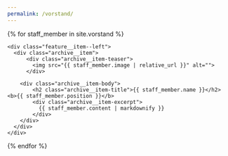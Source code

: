 ```yaml
---
permalink: /vorstand/
---
```


<div class="feature__wrapper">

{% for staff_member in site.vorstand %}

    <div class="feature__item--left">
      <div class="archive__item">
          <div class="archive__item-teaser">
            <img src="{{ staff_member.image | relative_url }}" alt="">
          </div>

        <div class="archive__item-body">
            <h2 class="archive__item-title">{{ staff_member.name }}</h2><b>{{ staff_member.position }}</b>
            <div class="archive__item-excerpt">
              {{ staff_member.content | markdownify }}
            </div>
        </div>
      </div>
    </div>
  {% endfor %}

</div>
